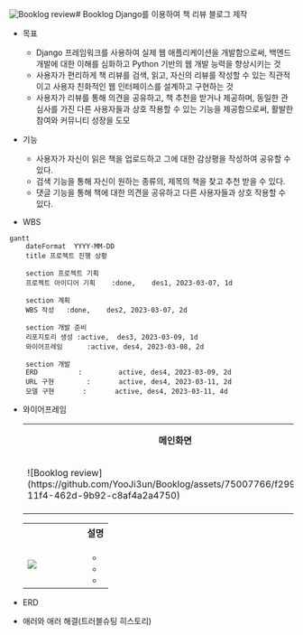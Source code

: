 ![Booklog  review](https://github.com/YooJi3un/Booklog/assets/75007766/a2b6e219-19b8-422b-a9ce-31561eb43271)# Booklog
Django를 이용하여 책 리뷰 블로그 제작

* 목표
    * Django 프레임워크를 사용하여 실제 웹 애플리케이션을 개발함으로써, 백엔드 개발에 대한 이해를 심화하고 Python 기반의 웹 개발 능력을 향상시키는 것
    * 사용자가 편리하게 책 리뷰를 검색, 읽고, 자신의 리뷰를 작성할 수 있는 직관적이고 사용자 친화적인 웹 인터페이스를 설계하고 구현하는 것
    * 사용자가 리뷰를 통해 의견을 공유하고, 책 추천을 받거나 제공하며, 동일한 관심사를 가진 다른 사용자들과 상호 작용할 수 있는 기능을 제공함으로써, 활발한 참여와 커뮤니티 성장을 도모

* 기능
    * 사용자가 자신이 읽은 책을 업로드하고 그에 대한 감상평을 작성하여 공유할 수 있다.
    * 검색 기능을 통해 자신이 원하는 종류의, 제목의 책을 찾고 추천 받을 수 있다.
    * 댓글 기능을 통해 책에 대한 의견을 공유하고 다른 사용자들과 상호 작용할 수 있다.

  
* WBS
```mermaid
gantt
    dateFormat  YYYY-MM-DD
    title 프로젝트 진행 상황

    section 프로젝트 기획
    프로젝트 아이디어 기획    :done,    des1, 2023-03-07, 1d
    
    section 계획
    WBS 작성   :done,    des2, 2023-03-07, 2d
    
    section 개발 준비
    리포지토리 생성 :active,  des3, 2023-03-09, 1d
    와이어프레임      :active, des4, 2023-03-08, 2d
    
    section 개발
    ERD          :         active, des4, 2023-03-09, 2d
    URL 구현        :       active, des4, 2023-03-11, 2d
    모델 구현       :       active, des4, 2023-03-11, 4d

```



* 와이어프레임
    <table>
        <tr>
            <th>메인화면</th>
            <th>설명</th>
        </tr>
        <tr>
            <td width="70%">
                ![Booklog  review](https://github.com/YooJi3un/Booklog/assets/75007766/f299ae2b-11f4-462d-9b92-c8af4a2a4750)
            </td>
            <td>
                <ul>
                    <li></li>
                    <li></li>
                    <li></li>
                    <li></li>
                </ul>
            </td>
        </tr>
    </table>
    <table>
        <tr>
            <th></th>
            <th>설명</th>
        </tr>
        <tr width="70%">
            <td width="70%">
                <img src="readme_img/Blog_posts.jpg">
            </td>
            <td>
                <ul>
                    <li></li>
                    <li></li>
                    <li></li>
                </ul>
            </td>
        </tr>
    </table>
    
* ERD
    
* 애러와 애러 해결(트러블슈팅 히스토리)
   
    
